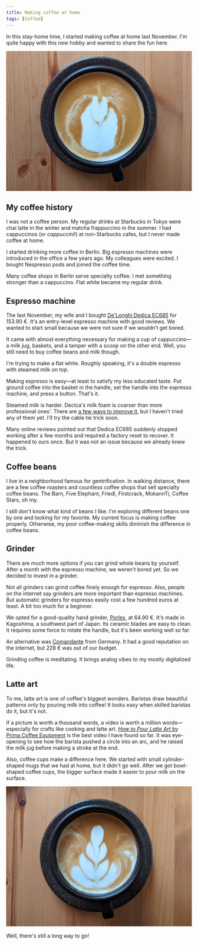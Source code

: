 ```yaml
---
title: Making coffee at home
tags: [Coffee]
---
```


In this stay-home time, I started making coffee at home last November. I'm quite happy with this new hobby and wanted to share the fun here.

![Latte art—rabbit?](/images/latte-art-rabbit.jpg)

## My coffee history

I was not a coffee person. My regular drinks at Starbucks in Tokyo were chai latte in the winter and matcha frappuccino in the summer. I had cappuccinos (or _cappuccini_!) at non-Starbucks cafes, but I never made coffee at home.

I started drinking more coffee in Berlin. Big espresso machines were introduced in the office a few years ago. My colleagues were excited. I bought Nespresso pods and joined the coffee time.

Many coffee shops in Berlin serve specialty coffee. I met something stronger than a cappuccino. Flat white became my regular drink.

## Espresso machine

The last November, my wife and I bought [De'Longhi Dedica EC685](https://www.delonghi.com/en-int/products/coffee/coffee-makers/pump-espresso/dedica-style-ec-685bk-0132106140) for 153.90 €. It's an entry-level espresso machine with good reviews. We wanted to start small because we were not sure if we wouldn't get bored.

It came with almost everything necessary for making a cup of cappuccino—a milk jug, baskets, and a tamper with a scoop on the other end. Well, you still need to buy coffee beans and milk though.

I'm trying to make a flat white. Roughly speaking, it's a double espresso with steamed milk on top.

Making espresso is easy—at least to satisfy my less educated taste. Put ground coffee into the basket in the handle, set the handle into the espresso machine, and press a button. That's it.

Steamed milk is harder. Decica's milk foam is coarser than more professional ones'. There are [a few ways to improve it](http://toolsandtoys.net/guides/making-the-most-of-the-delonghi-dedica-budget-espresso-machine/), but I haven't tried any of them yet. I'll try the cable tie trick soon.

Many online reviews pointed out that Dedica EC685 suddenly stopped working after a few months and required a factory reset to recover. It happened to ours once. But it was not an issue because we already knew the trick.

## Coffee beans

I live in a neighborhood famous for gentrification. In walking distance, there are a few coffee roasters and countless coffee shops that sell specialty coffee beans. The Barn, Five Elephant, Friedl, Firstcrack, MokannTi, Coffee Stars, oh my.

I still don't know what kind of beans I like. I'm exploring different beans one by one and looking for my favorite. My current focus is making coffee properly. Otherwise, my poor coffee-making skills diminish the difference in coffee beans.

## Grinder

There are much more options if you can grind whole beans by yourself. After a month with the espresso machine, we weren't bored yet. So we decided to invest in a grinder.

Not all grinders can grind coffee finely enough for espresso. Also, people on the internet say grinders are more important than espresso machines. But automatic grinders for espresso easily cost a few hundred euros at least. A bit too much for a beginner.

We opted for a good-quality hand grinder, [Porlex](https://www.coffeecircle.com/en/p/porlex-mini-tall-hand-kaffeemuehle?number=Z034-005-002), at 64.90 €. It's made in Kagoshima, a southwest part of Japan. Its ceramic blades are easy to clean. It requires some force to rotate the handle, but it's been working well so far.

An alternative was [Comandante](https://comandantegrinder.com/) from Germany. It had a good reputation on the internet, but 228 € was out of our budget.

Grinding coffee is meditating. It brings analog vibes to my mostly digitalized life.

## Latte art

To me, latte art is one of coffee's biggest wonders. Baristas draw beautiful patterns only by pouring milk into coffee! It looks easy when skilled baristas do it, but it's not.

If a picture is worth a thousand words, a video is worth a million words—especially for crafts like cooking and latte art. [_How to Pour Latte Art_ by Prima Coffee Equipment](https://www.youtube.com/watch?v=jdRS_5OJzZY) is the best video I have found so far. It was eye-opening to see how the barista pushed a circle into an arc, and he raised the milk jug before making a stroke at the end.

Also, coffee cups make a difference here. We started with small cylinder-shaped mugs that we had at home, but it didn't go well. After we got bowl-shaped
coffee cups, the bigger surface made it easier to pour milk on the surface.

![Latte art—tulip?](/images/latte-art-plant.jpg)

Well, there's still a long way to go!
